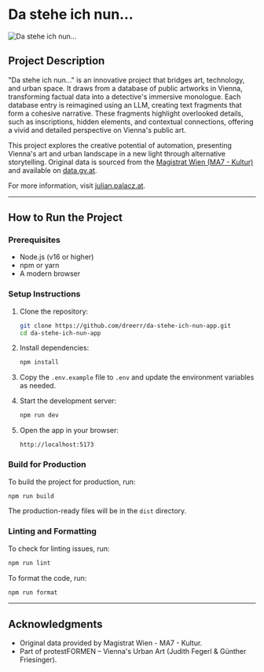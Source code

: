 # Da stehe ich nun…

![Da stehe ich nun…](https://julian.palacz.at/site/assets/files/1473/da_stehe_ich_nun.1300x0.jpg)

## Project Description

"Da stehe ich nun…" is an innovative project that bridges art, technology, and urban space. It draws from a database of public artworks in Vienna, transforming factual data into a detective's immersive monologue. Each database entry is reimagined using an LLM, creating text fragments that form a cohesive narrative. These fragments highlight overlooked details, such as inscriptions, hidden elements, and contextual connections, offering a vivid and detailed perspective on Vienna's public art.

This project explores the creative potential of automation, presenting Vienna's art and urban landscape in a new light through alternative storytelling. Original data is sourced from the [Magistrat Wien (MA7 - Kultur)](https://www.wien.gv.at/kultur/kulturgut/kunstwerke/index.html) and available on [data.gv.at](https://www.data.gv.at/katalog/dataset/stadt-wien_kunstwerkeimffentlichenraumwien).

For more information, visit [julian.palacz.at](https://julian.palacz.at/spuren/da-stehe-ich-nun).

---

## How to Run the Project

### Prerequisites

- Node.js (v16 or higher)
- npm or yarn
- A modern browser

### Setup Instructions

1. Clone the repository:

   ```bash
   git clone https://github.com/dreerr/da-stehe-ich-nun-app.git
   cd da-stehe-ich-nun-app
   ```

2. Install dependencies:

   ```bash
   npm install
   ```

3. Copy the `.env.example` file to `.env` and update the environment variables as needed.

4. Start the development server:

   ```bash
   npm run dev
   ```

5. Open the app in your browser:
   ```
   http://localhost:5173
   ```

### Build for Production

To build the project for production, run:

```bash
npm run build
```

The production-ready files will be in the `dist` directory.

### Linting and Formatting

To check for linting issues, run:

```bash
npm run lint
```

To format the code, run:

```bash
npm run format
```

---

## Acknowledgments

- Original data provided by Magistrat Wien - MA7 - Kultur.
- Part of protestFORMEN – Vienna's Urban Art (Judith Fegerl & Günther Friesinger).
